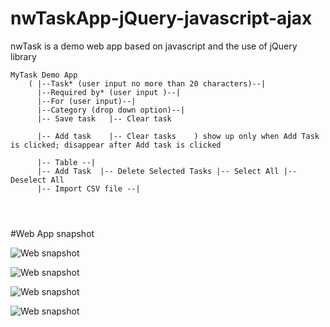 # nwTaskApp-jQuery-javascript-ajax
nwTask is a demo web app based on javascript and the use of jQuery library

```
MyTask Demo App 
    ( |--Task* (user input no more than 20 characters)--| 
      |--Required by* (user input )--|
      |--For (user input)--| 
      |--Category (drop down option)--|
      |-- Save task   |-- Clear task
     
      |-- Add task    |-- Clear tasks    ) show up only when Add Task is clicked; disappear after Add task is clicked
      
      |-- Table --|
      |-- Add Task  |-- Delete Selected Tasks |-- Select All |-- Deselect All
      |-- Import CSV file --| 
      

    
```
#Web App snapshot

![Web snapshot](https://github.com/qyli8/nwTaskApp-jQuery-javascript/blob/master/nwTask/after-the-Complete-button-is-clicked.PNG)

![Web snapshot](https://github.com/qyli8/nwTaskApp-jQuery-javascript/blob/master/nwTask/after-the-Save-Task-button-clicked.PNG)

![Web snapshot](https://github.com/qyli8/nwTaskApp-jQuery-javascript/blob/master/nwTask/user-cannot-input-more-than-20-char.PNG)

![Web snapshot](https://github.com/qyli8/nwTaskApp-jQuery-javascript/blob/master/nwTask/must-fill-in-stared-sections-of-the-form.PNG)
